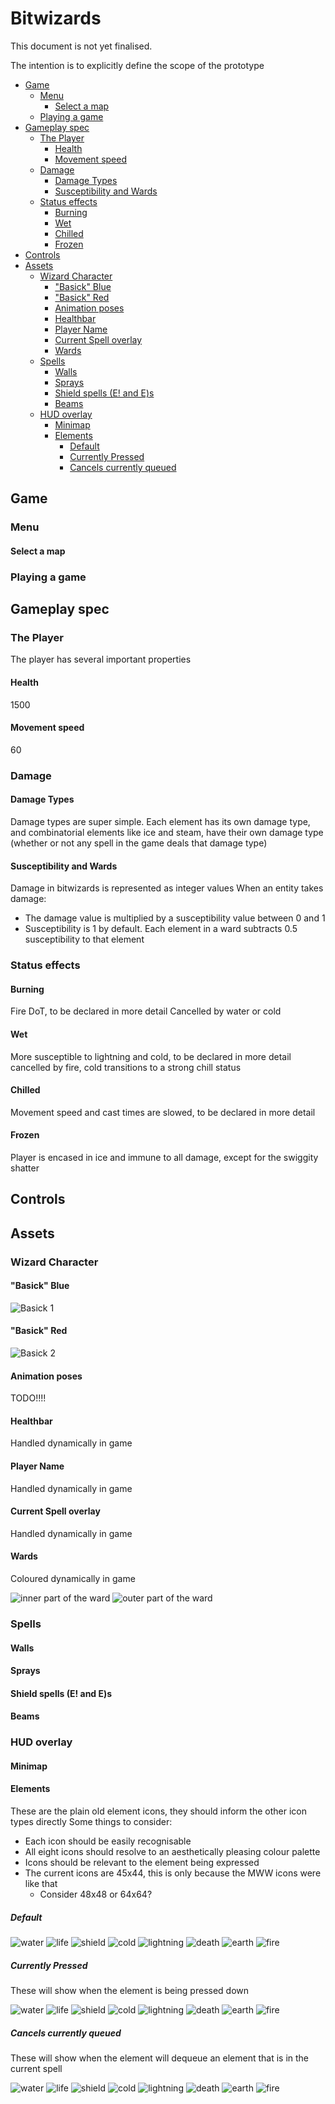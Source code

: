 # Bitwizards

This document is not yet finalised.

The intention is to explicitly define the scope of the prototype

<!-- START doctoc generated TOC please keep comment here to allow auto update -->
<!-- DON'T EDIT THIS SECTION, INSTEAD RE-RUN doctoc TO UPDATE -->


- [Game](#game)
  - [Menu](#menu)
    - [Select a map](#select-a-map)
  - [Playing a game](#playing-a-game)
- [Gameplay spec](#gameplay-spec)
  - [The Player](#the-player)
    - [Health](#health)
    - [Movement speed](#movement-speed)
  - [Damage](#damage)
    - [Damage Types](#damage-types)
    - [Susceptibility and Wards](#susceptibility-and-wards)
  - [Status effects](#status-effects)
    - [Burning](#burning)
    - [Wet](#wet)
    - [Chilled](#chilled)
    - [Frozen](#frozen)
- [Controls](#controls)
- [Assets](#assets)
  - [Wizard Character](#wizard-character)
    - ["Basick" Blue](#basick-blue)
    - ["Basick" Red](#basick-red)
    - [Animation poses](#animation-poses)
    - [Healthbar](#healthbar)
    - [Player Name](#player-name)
    - [Current Spell overlay](#current-spell-overlay)
    - [Wards](#wards)
  - [Spells](#spells)
    - [Walls](#walls)
    - [Sprays](#sprays)
    - [Shield spells (E! and E)s](#shield-spells-e-and-es)
    - [Beams](#beams)
  - [HUD overlay](#hud-overlay)
    - [Minimap](#minimap)
    - [Elements](#elements)
      - [Default](#default)
      - [Currently Pressed](#currently-pressed)
      - [Cancels currently queued](#cancels-currently-queued)

<!-- END doctoc generated TOC please keep comment here to allow auto update -->

## Game
### Menu
#### Select a map
### Playing a game

## Gameplay spec
### The Player
The player has several important properties
#### Health
1500
#### Movement speed
60
### Damage
#### Damage Types
Damage types are super simple. Each element has its own damage type, and combinatorial elements like ice and steam, have their own damage type (whether or not any spell in the game deals that damage type)
#### Susceptibility and Wards
Damage in bitwizards is represented as integer values
When an entity takes damage:
- The damage value is multiplied by a susceptibility value between 0 and 1
- Susceptibility is 1 by default. Each element in a ward subtracts 0.5 susceptibility to that element

### Status effects
#### Burning
Fire DoT, to be declared in more detail
Cancelled by water or cold
#### Wet
More susceptible to lightning and cold, to be declared in more detail
cancelled by fire, cold transitions to a strong chill status
#### Chilled
Movement speed and cast times are slowed, to be declared in more detail
#### Frozen
Player is encased in ice and immune to all damage, except for the swiggity shatter
## Controls

## Assets
### Wizard Character
#### "Basick" Blue
![Basick 1](/resources/images/wizards/basick_blue.png)
#### "Basick" Red
![Basick 2](/resources/images/wizards/basick_red.png)
#### Animation poses
TODO!!!!
#### Healthbar
Handled dynamically in game
#### Player Name
Handled dynamically in game
#### Current Spell overlay
Handled dynamically in game
#### Wards
Coloured dynamically in game

![inner part of the ward](/resources/images/wards/inner_alpha.png)
![outer part of the ward](/resources/images/wards/outer_alpha.png)
### Spells
#### Walls
#### Sprays
#### Shield spells (E! and E)s
#### Beams
### HUD overlay
#### Minimap
#### Elements
These are the plain old element icons, they should inform the other icon types directly
Some things to consider:
- Each icon should be easily recognisable
- All eight icons should resolve to an aesthetically pleasing colour palette
- Icons should be relevant to the element being expressed
- The current icons are 45x44, this is only because the MWW icons were like that
  - Consider 48x48 or 64x64?

##### Default
![water](/resources/images/elements/water.png)
![life](/resources/images/elements/life.png)
![shield](/resources/images/elements/shield.png)
![cold](/resources/images/elements/cold.png)
![lightning](/resources/images/elements/lightning.png)
![death](/resources/images/elements/death.png)
![earth](/resources/images/elements/earth.png)
![fire](/resources/images/elements/fire.png)

##### Currently Pressed
These will show when the element is being pressed down

![water](/resources/images/elements/pressed/water.png)
![life](/resources/images/elements/pressed/life.png)
![shield](/resources/images/elements/pressed/shield.png)
![cold](/resources/images/elements/pressed/cold.png)
![lightning](/resources/images/elements/pressed/lightning.png)
![death](/resources/images/elements/pressed/death.png)
![earth](/resources/images/elements/pressed/earth.png)
![fire](/resources/images/elements/pressed/fire.png)

##### Cancels currently queued
These will show when the element will dequeue an element that is in the current spell

![water](/resources/images/elements/cancelling/water.png)
![life](/resources/images/elements/cancelling/life.png)
![shield](/resources/images/elements/cancelling/shield.png)
![cold](/resources/images/elements/cancelling/cold.png)
![lightning](/resources/images/elements/cancelling/lightning.png)
![death](/resources/images/elements/cancelling/death.png)
![earth](/resources/images/elements/cancelling/earth.png)
![fire](/resources/images/elements/cancelling/fire.png)